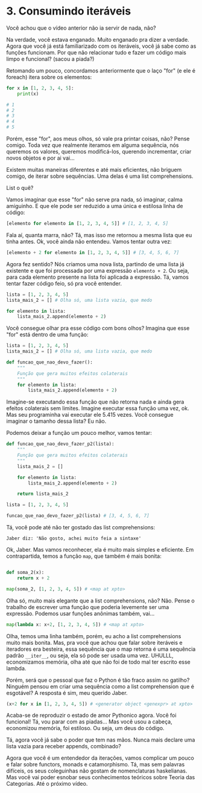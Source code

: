 # 3. Consumindo iteráveis

Você achou que o vídeo anterior não ia servir de nada, não?

Na verdade, você estava enganado. Muito enganado pra dizer a verdade. Agora que você já está familiarizado com os iteráveis, você já sabe como as funções funcionam. Por que não relacionar tudo e fazer um código mais limpo e funcional? (sacou a piada?)

Retomando um pouco, concordamos anteriormente que o laço "for" (e ele é foreach) itera sobre os elementos:

```Python
for x in [1, 2, 3, 4, 5]:
    print(x)

# 1
# 2
# 3
# 4
# 5
```

Porém, esse "for", aos meus olhos, só vale pra printar coisas, não? Pense comigo. Toda vez que realmente iteramos em alguma sequência, nós queremos os valores, queremos modificá-los, querendo incrementar, criar novos objetos e por ai vai...

Existem muitas maneiras diferentes e até mais eficientes, não briguem comigo, de iterar sobre sequências. Uma delas é uma list comprehensions.

List o quê?

Vamos imaginar que esse "for" não serve pra nada, só imaginar, calma amiguinho. E que ele pode ser reduzido a uma única e estilosa linha de código:

```Python
[elemento for elemento in [1, 2, 3, 4, 5]] # [1, 2, 3, 4, 5]
```

Fala aí, quanta marra, não? Tá, mas isso me retornou a mesma lista que eu tinha antes. Ok, você ainda não entendeu. Vamos tentar outra vez:

```Python
[elemento + 2 for elemento in [1, 2, 3, 4, 5]] # [3, 4, 5, 6, 7]
```

Agora fez sentido? Nós criamos uma nova lista, partindo de uma lista já existente e que foi processada por uma expressão `elemento + 2`. Ou seja, para cada elemento presente na lista foi aplicada a expressão. Tá, vamos tentar fazer código feio, só pra você entender.


```Python
lista = [1, 2, 3, 4, 5]
lista_mais_2 = [] # Olha só, uma lista vazia, que medo

for elemento in lista:
    lista_mais_2.append(elemento + 2)
```

Você consegue olhar pra esse código com bons olhos? Imagina que esse "for" está dentro de uma função:

```Python
lista = [1, 2, 3, 4, 5]
lista_mais_2 = [] # Olha só, uma lista vazia, que medo

def funcao_que_nao_devo_fazer():
    """
    Função que gera muitos efeitos colaterais
    """
    for elemento in lista:
        lista_mais_2.append(elemento + 2)
```

Imagine-se executando essa função que não retorna nada e ainda gera efeitos colaterais sem limites. Imagine executar essa função uma vez, ok. Mas seu programinha vai executar ele 5.415 vezes. Você consegue imaginar o tamanho dessa lista? Eu não.

Podemos deixar a função um pouco melhor, vamos tentar:

```Python
def funcao_que_nao_devo_fazer_p2(lista):
    """
    Função que gera muitos efeitos colaterais
    """
    lista_mais_2 = []

    for elemento in lista:
        lista_mais_2.append(elemento + 2)

    return lista_mais_2

lista = [1, 2, 3, 4, 5]

funcao_que_nao_devo_fazer_p2(lista) # [3, 4, 5, 6, 7]
```

Tá, você pode até não ter gostado das list comprehensions:

`Jaber diz: 'Não gosto, achei muito feia a sintaxe'`

Ok, Jaber. Mas vamos reconhecer, ela é muito mais simples e eficiente. Em contrapartida, temos a função `map`, que também é mais bonita:

```Python

def soma_2(x):
    return x + 2

map(soma_2, [1, 2, 3, 4, 5]) # <map at xpto>
```

Olha só, muito mais elegante que a list comprehensions, não? Não. Pense o trabalho de escrever uma função que poderia levemente ser uma expressão. Podemos usar funções anônimas também, vai...

```Python
map(lambda x: x+2, [1, 2, 3, 4, 5]) # <map at xpto>
```

Olha, temos uma linha também, porém, eu acho a list comprehensions muito mais bonita. Mas, pra você que achou que falar sobre iteráveis e iteradores era besteira, essa sequência que o map retorna é uma sequência padrão `__iter__`, ou seja, ela só pode ser usada uma vez. UHULLL, economizamos memória, olha até que não foi de todo mal ter escrito esse lambda.

Porém, será que o pessoal que faz o Python é tão fraco assim no gatilho? Ninguém pensou em criar uma sequência como a list comprehension que é esgotável? A resposta é sim, meu querido Jaber.

```Python
(x+2 for x in [1, 2, 3, 4, 5]) # <generator object <genexpr> at xpto>
```

Acaba-se de reproduzir o estado de amor Pythonico agora. Você foi funcional! Tá, vou parar com as piadas... Mas você usou a cabeça, economizou memória, foi estiloso. Ou seja, um deus do código.

Tá, agora você já sabe o poder que tem nas mãos. Nunca mais declare uma lista vazia para receber appends, combinado?

Agora que você é um entendedor da iterações, vamos complicar um pouco e falar sobre functors, monads e catamorphismo. Tá, mas sem palavras difíceis, os seus coleguinhas não gostam de nomenclaturas haskelianas. Mas você vai poder esnobar seus conhecimentos teóricos sobre Teoria das Categorias. Até o próximo vídeo.
